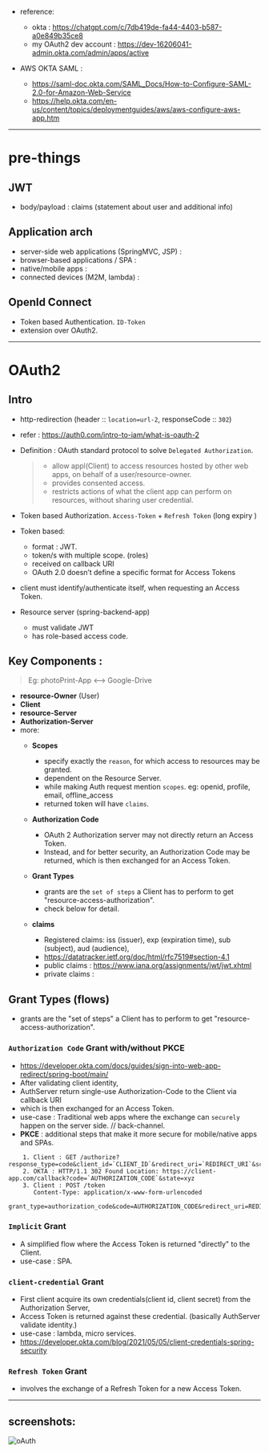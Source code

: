 - reference: 
  - okta : https://chatgpt.com/c/7db419de-fa44-4403-b587-a0e849b35ce8
  - my OAuth2 dev account : https://dev-16206041-admin.okta.com/admin/apps/active

- AWS OKTA SAML :
  - https://saml-doc.okta.com/SAML_Docs/How-to-Configure-SAML-2.0-for-Amazon-Web-Service
  - https://help.okta.com/en-us/content/topics/deploymentguides/aws/aws-configure-aws-app.htm
---
# pre-things
## JWT
- body/payload : claims (statement about user and additional info)

## Application arch
- server-side web applications (SpringMVC, JSP) :
- browser-based applications / SPA :
- native/mobile apps :
- connected devices (M2M, lambda) :

## OpenId Connect
- Token based Authentication.  `ID-Token`
- extension over OAuth2.

--- 
# OAuth2
## Intro
- http-redirection (header :: `location=url-2`, responseCode :: `302`)
- refer : https://auth0.com/intro-to-iam/what-is-oauth-2
- Definition : OAuth standard protocol to solve `Delegated Authorization`.
    > - allow appl(Client) to access resources hosted by other web apps, on behalf of a user/resource-owner.
    > - provides consented access.
    > - restricts actions of what the client app can perform on resources, without sharing user credential.

- Token based Authorization. `Access-Token` + `Refresh Token` (long expiry )
- Token based:
  - format : JWT. 
  - token/s with multiple scope. (roles)
  - received on callback URI
  - OAuth 2.0 doesn’t define a specific format for Access Tokens

- client must identify/authenticate itself, when requesting an Access Token.
- Resource server (spring-backend-app) 
  - must validate JWT 
  - has role-based access code.

## Key Components :
> Eg: photoPrint-App <--> Google-Drive

- **resource-Owner** (User)
- **Client**
- **resource-Server**
- **Authorization-Server**
- more:
  - **Scopes**
    - specify exactly the `reason`, for which access to resources may be granted.
    - dependent on the Resource Server.
    - while making Auth request mention `scopes`. eg: openid, profile, email, offline_access
    - returned token will have `claims`.
    
  - **Authorization Code**
    - OAuth 2 Authorization server may not directly return an Access Token.
    - Instead, and for better security, an Authorization Code may be returned, which is then exchanged for an Access Token.
  - **Grant Types** 
    - grants are the `set of steps` a Client has to perform to get "resource-access-authorization".
    - check below for detail.
  - **claims**
    - Registered claims:  iss (issuer), exp (expiration time), sub (subject), aud (audience),
    - https://datatracker.ietf.org/doc/html/rfc7519#section-4.1
    - public claims : https://www.iana.org/assignments/jwt/jwt.xhtml
    - private claims :

## Grant Types (flows)
- grants are the "set of steps" a Client has to perform to get "resource-access-authorization".

### `Authorization Code` Grant  with/without PKCE
- https://developer.okta.com/docs/guides/sign-into-web-app-redirect/spring-boot/main/
- After validating client identity,
- AuthServer return single-use Authorization-Code to the Client via callback URI
- which is then exchanged for an Access Token.
- use-case : Traditional web apps where the exchange can `securely` happen on the server side. // back-channel.
- **PKCE** : additional steps that make it more secure for mobile/native apps and SPAs.
```
    1. Client : GET /authorize?response_type=code&client_id=`CLIENT_ID`&redirect_uri=`REDIRECT_URI`&scope=read&state=xyz
    2. OKTA : HTTP/1.1 302 Found Location: https://client-app.com/callback?code=`AUTHORIZATION_CODE`&state=xyz
    3. Client : POST /token 
       Content-Type: application/x-www-form-urlencoded
       grant_type=authorization_code&code=AUTHORIZATION_CODE&redirect_uri=REDIRECT_URI&client_id=CLIENT_ID&client_secret=CLIENT_SECRET
```

### `Implicit` Grant
- A simplified flow where the Access Token is returned "directly" to the Client.
- use-case : SPA.

### `client-credential` Grant
- First client acquire its own credentials(client id, client secret) from the Authorization Server,
- Access Token is returned against these credential. (basically AuthServer validate identity.)
- use-case : lambda, micro services.
- https://developer.okta.com/blog/2021/05/05/client-credentials-spring-security

### `Refresh Token` Grant
- involves the exchange of a Refresh Token for a new Access Token.

---
## screenshots:
![oAuth](https://github.com/lekhrajdinkar/02-spring/blob/main/src/main/resources/img/oAuth2.jpeg)









